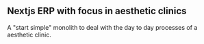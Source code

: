 ## Nextjs ERP with focus in aesthetic clinics

A "start simple" monolith to deal with the day to day processes of a aesthetic clinic.
